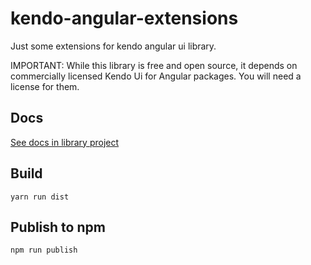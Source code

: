 # kendo-angular-extensions
Just some extensions for kendo angular ui library.

IMPORTANT: While this library is free and open source, it depends on commercially licensed Kendo Ui for Angular packages. You will need a license for them.

## Docs

[See docs in library project](projects/kendo-angular-extensions/README.md)

## Build

    yarn run dist

## Publish to npm

    npm run publish